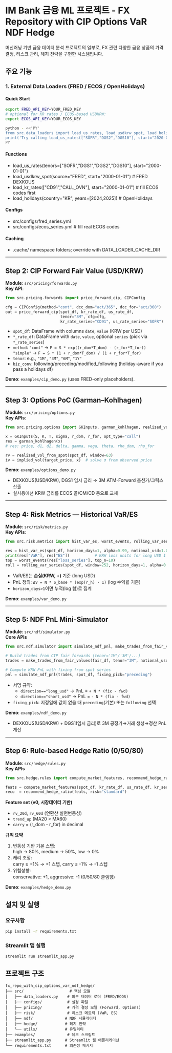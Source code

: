 # IM Bank 금융 ML 프로젝트 - FX Repository with CIP Options VaR NDF Hedge

머신러닝 기반 금융 데이터 분석 프로젝트의 일부로, FX 관련 다양한 금융 상품의 가격결정, 리스크 관리, 헤지 전략을 구현한 시스템입니다.

## 주요 기능

### 1. External Data Loaders (FRED / ECOS / OpenHolidays)

#### Quick Start
```bash
export FRED_API_KEY=YOUR_FRED_KEY
# optional for KR rates / ECOS-based USDKRW:
export ECOS_API_KEY=YOUR_ECOS_KEY

python - <<'PY'
from src.data_loaders import load_us_rates, load_usdkrw_spot, load_holidays
print('Try calling load_us_rates(["SOFR","DGS2","DGS10"], start="2020-01-01")')
PY
```

#### Functions
- load_us_rates(tenors=["SOFR","DGS1","DGS2","DGS10"], start="2000-01-01")
- load_usdkrw_spot(source="FRED", start="2000-01-01")  # FRED DEXKOUS
- load_kr_rates(["CD91","CALL_OVN"], start="2000-01-01")  # fill ECOS codes first
- load_holidays(country="KR", years=[2024,2025])  # OpenHolidays

#### Configs
- src/configs/fred_series.yml
- src/configs/ecos_series.yml  # fill real ECOS codes

#### Caching
- .cache/ namespace folders; override with DATA_LOADER_CACHE_DIR


---
## Step 2: CIP Forward Fair Value (USD/KRW)

**Module**: `src/pricing/forwards.py`  
**Key API**:
```python
from src.pricing.forwards import price_forward_cip, CIPConfig

cfg = CIPConfig(method="cont", dcc_dom="act/365", dcc_for="act/360")
out = price_forward_cip(spot_df, kr_rate_df, us_rate_df,
                        tenor="3M", cfg=cfg,
                        kr_rate_series="CD91", us_rate_series="SOFR")
```
- `spot_df`: DataFrame with columns `date`, `value` (KRW per USD)
- `*_rate_df`: DataFrame with `date`, `value`, optional `series` (pick via `*_rate_series`)
- `method`: `"cont"` → `F = S * exp((r_dom*T_dom) - (r_for*T_for))`  
             `"simple"` → `F = S * (1 + r_dom*T_dom) / (1 + r_for*T_for)`
- `tenor`: e.g., `"1M"`, `"3M"`, `"6M"`, `"1Y"`
- `biz_conv`: following/preceding/modified_following (holiday-aware if you pass a holidays df)

**Demo**: `examples/cip_demo.py` (uses FRED-only placeholders).


---
## Step 3: Options PoC (Garman–Kohlhagen)

**Module**: `src/pricing/options.py`  
**Key APIs**:
```python
from src.pricing.options import GKInputs, garman_kohlhagen, realized_vol_from_spot, implied_vol

x = GKInputs(S, K, T, sigma, r_dom, r_for, opt_type="call")
res = garman_kohlhagen(x)
# res: price, d1, d2, delta, gamma, vega, theta, rho_dom, rho_for

rv = realized_vol_from_spot(spot_df, window=63)
iv = implied_vol(target_price, x)  # solve σ from observed price
```
**Demo**: `examples/options_demo.py`  
- DEXKOUS(USD/KRW), DGS1 임시 금리 → 3M ATM-Forward 옵션가/그릭스 산출
- 실사용에선 KRW 금리를 ECOS 콜/CM/CD 등으로 교체


---
## Step 4: Risk Metrics — Historical VaR/ES

**Module**: `src/risk/metrics.py`  
**Key APIs**:
```python
from src.risk.metrics import hist_var_es, worst_events, rolling_var_series

res = hist_var_es(spot_df, horizon_days=1, alpha=0.99, notional_usd=1.0)
print(res["VaR"], res["ES"])           # KRW loss units for long USD 1
top = worst_events(res["loss_series"], top_n=10)
roll = rolling_var_series(spot_df, window=252, horizon_days=1, alpha=0.99)
```
- VaR/ES는 **손실(KRW, +)** 기준 (long USD)  
- PnL 정의: `ΔV = N * S_base * (exp(r_h) - 1)` (log 수익률 기준)  
- `horizon_days>1`이면 누적(log 합)로 집계

**Demo**: `examples/var_demo.py`


---
## Step 5: NDF PnL Mini-Simulator

**Module**: `src/ndf/simulator.py`  
**Core APIs**
```python
from src.ndf.simulator import simulate_ndf_pnl, make_trades_from_fair_values

# Build trades from CIP fair forwards (tenor='1M'/'3M'/...)
trades = make_trades_from_fair_values(fair_df, tenor="3M", notional_usd=1_000_000.0, direction="long_usd")

# Compute KRW PnL with fixing from spot series
pnl = simulate_ndf_pnl(trades, spot_df, fixing_pick="preceding")
```
- 서명 규약:
  - `direction=="long_usd"`  → PnL = `+ N * (fix - fwd)`  
  - `direction=="short_usd"` → PnL = `- N * (fix - fwd)`  
- `fixing_pick`: 지정일에 값이 없을 때 `preceding`(기본) 또는 `following` 선택  

**Demo**: `examples/ndf_demo.py`  
- DEXKOUS(USD/KRW) + DGS1(임시 금리)로 3M 공정가→거래 생성→정산 PnL 계산


---
## Step 6: Rule-based Hedge Ratio (0/50/80)

**Module**: `src/hedge/rules.py`  
**Key APIs**
```python
from src.hedge.rules import compute_market_features, recommend_hedge_ratio, RuleThresholds

feats = compute_market_features(spot_df, kr_rate_df, us_rate_df, kr_series="CD91", us_series="SOFR")
reco  = recommend_hedge_ratio(feats, risk="standard")
```

**Feature set (v0, 시장데이터 기반)**
- `rv_20d`, `rv_60d` (연환산 실현변동성)
- `trend_up` (MA20 > MA60)
- `carry` = (r_dom - r_for) in decimal

**규칙 요약**
1) 변동성 기반 기본 스텝:  
   high → 80%, medium → 50%, low → 0%  
2) 캐리 조정:  
   carry ≥ +1% → +1 스텝, carry ≤ -1% → -1 스텝  
3) 위험성향:  
   conservative: +1, aggressive: -1 (0/50/80 클램핑)

**Demo**: `examples/hedge_demo.py`

## 설치 및 실행

### 요구사항
```bash
pip install -r requirements.txt
```

### Streamlit 앱 실행
```bash
streamlit run streamlit_app.py
```

## 프로젝트 구조
```
fx_repo_with_cip_options_var_ndf_hedge/
├── src/                    # 핵심 모듈
│   ├── data_loaders.py    # 외부 데이터 로더 (FRED/ECOS)
│   ├── configs/           # 설정 파일
│   ├── pricing/           # 가격 결정 모델 (Forward, Options)
│   ├── risk/              # 리스크 메트릭 (VaR, ES)
│   ├── ndf/              # NDF 시뮬레이터
│   ├── hedge/            # 헤지 전략
│   └── utils/            # 유틸리티
├── examples/              # 데모 스크립트
├── streamlit_app.py      # Streamlit 웹 애플리케이션
└── requirements.txt      # 의존성 패키지
```
